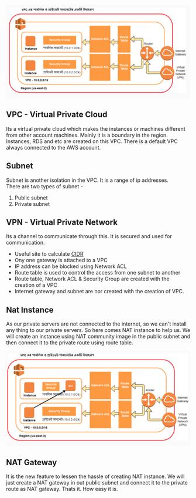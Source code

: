 ![VPC](./assets/VPC.png)

## VPC - Virtual Private Cloud
Its a virtual private cloud which makes the instances or machines different from other account machines. Mainly it is a boundary in the region. Instances, RDS and etc are created on this VPC. There is a default VPC always connected to the AWS account.

## Subnet
Subnet is another isolation in the VPC. It is a range of ip addresses.  
There are two types of subnet - 
1. Public subnet
2. Private subnet

## VPN - Virtual Private Network
Its a channel to communicate through this. It is secured and used for communication.

* Useful site to calculate [CIDR](http://www.cidr.xyz)
* Ony one gateway is attached to a VPC
* IP address can be blocked using Network ACL
* Route table is used to control the access from one subnet to another
* Route table, Network ACL & Security Group are created with the creation of a VPC
* Internet gateway and subnet are nor created with the creation of VPC.

## Nat Instance
As our private servers are not connected to the internet, so we can't install any thing to our private servers. So here comes NAT instance to help us. We will create an instance using NAT community image in the public subnet and then connect it to the private route using route table.

![NAT](./assets/NAT.png)


## NAT Gateway
It is the new feature to lessen the hassle of creating NAT instance. We will just create a NAT gateway in out public subnet and connect it to the private route as NAT gateway. Thats it. How easy it is.